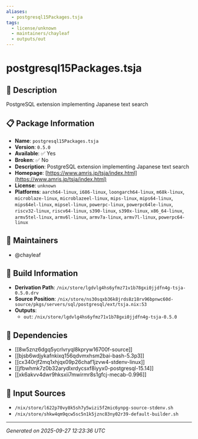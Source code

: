 ```yaml
---
aliases:
  - postgresql15Packages.tsja
tags:
  - license/unknown
  - maintainers/chayleaf
  - outputs/out
---
```


# postgresql15Packages.tsja

## 📝 Description

PostgreSQL extension implementing Japanese text search

## 📋 Package Information

- **Name**: `postgresql15Packages.tsja`
- **Version**: `0.5.0`
- **Available**: ✅ Yes
- **Broken**: ✅ No
- **Description**: PostgreSQL extension implementing Japanese text search
- **Homepage**: [https://www.amris.jp/tsja/index.html](https://www.amris.jp/tsja/index.html)
- **License**: `unknown`
- **Platforms**: `aarch64-linux`, `i686-linux`, `loongarch64-linux`, `m68k-linux`, `microblaze-linux`, `microblazeel-linux`, `mips-linux`, `mips64-linux`, `mips64el-linux`, `mipsel-linux`, `powerpc-linux`, `powerpc64le-linux`, `riscv32-linux`, `riscv64-linux`, `s390-linux`, `s390x-linux`, `x86_64-linux`, `armv5tel-linux`, `armv6l-linux`, `armv7a-linux`, `armv7l-linux`, `powerpc64-linux`
## 👥 Maintainers

- @chayleaf


## 🔧 Build Information

- **Derivation Path**: `/nix/store/lgdvlg4hs6yfmz71v1b78gxi0jjdfn4g-tsja-0.5.0.drv`
- **Source Position**: `/nix/store/ns30sqxb36k8jrds8z18rv96bpnwc60d-source/pkgs/servers/sql/postgresql/ext/tsja.nix:53`
- **Outputs**:
  - `out`:  `/nix/store/lgdvlg4hs6yfmz71v1b78gxi0jjdfn4g-tsja-0.5.0`

## 🔗 Dependencies

- [[8w5znz6dgq5ycrlvryql8kpryw16700f-source]]
- [[bjsb6wdjykafnkixq156qdvmxhsm2bai-bash-5.3p3]]
- [[cx340rjf2mq1xhjqx09p26chaf1jzvw4-stdenv-linux]]
- [[jfbwhmk7z0b32arydlxrdycsxf8iyyx0-postgresql-15.14]]
- [[xk6akvv4dwr9hksxii7mwirmr8s1gfcj-mecab-0.996]]

## 📁 Input Sources

- `/nix/store/l622p70vy8k5sh7y5wizi5f2mic6ynpg-source-stdenv.sh`
- `/nix/store/shkw4qm9qcw5sc5n1k5jznc83ny02r39-default-builder.sh`

---
*Generated on 2025-09-27 12:23:36 UTC*
